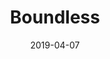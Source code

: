 ---
title: Boundless
date: 2019-04-07
span: 2
image: assets/images/fulls/07.jpg
thumb: assets/images/thumbs/07.jpg
---